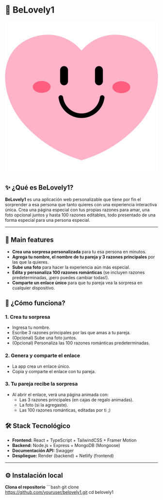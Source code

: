 # 💖 BeLovely1

![BeLovely1 Banner](./public/imgs/belovely1_icon.png)

## ✨ ¿Qué es BeLovely1?

**BeLovely1** es una aplicación web personalizable que tiene por fin el sorprender a esa persona que tanto quieres con una experiencia interactiva única. Crea una página especial con tus propias razones para amar, una foto opcional juntos y hasta 100 razones editables, todo presentado de una forma especial para una persona especial.

---

## 🌹 Main features

- **Crea una sorpresa personalizada** para tu esa persona en minutos.
- **Agrega tu nombre, el nombre de tu pareja y 3 razones principales** por las que la quieres.
- **Sube una foto** para hacer la experiencia aún más especial.
- **Edita y personaliza 100 razones románticas** (se incluyen razones predeterminadas, ¡pero puedes cambiar todas!).
- **Comparte un enlace único** para que tu pareja vea la sorpresa en cualquier dispositivo.

## 🚀 ¿Cómo funciona?

### 1. **Crea tu sorpresa**
- Ingresa tu nombre.
- Escribe 3 razones principales por las que amas a tu pareja.
- (Opcional) Sube una foto juntos.
- (Opcional) Personaliza las 100 razones románticas predeterminadas.

### 2. **Genera y comparte el enlace**
- La app crea un enlace único.
- Copia y comparte el enlace con tu pareja.

### 3. **Tu pareja recibe la sorpresa**
- Al abrir el enlace, verá una página animada con:
    - Las 3 razones principales (en cajas de regalo animadas).
    - La foto (si la agregaste).
    - Las 100 razones románticas, editadas por ti ;)

## 🛠️ Stack Tecnológico

- **Frontend:** React + TypeScript + TailwindCSS + Framer Motion
- **Backend:** Node.js + Express + MongoDB (Mongoose)
- **Documentación API:** Swagger
- **Despliegue:** Render (backend) + Netlify (frontend)

---

## ⚙️ Instalación local

**Clona el repositorio**
     ```bash
     git clone https://github.com/youruser/belovely1.git
     cd belovely1